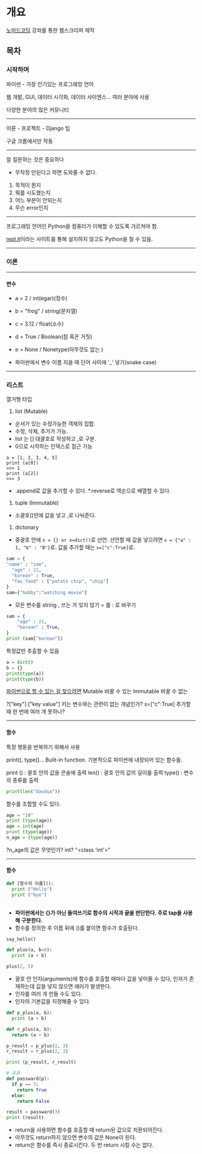 
# 개요

[노마드코딩](https://nomadcoders.co/) 강좌를 통한 웹스크리퍼 제작

## 목차



### 시작하며

파이썬 - 가장 인기있는 프로그래밍 언어

웹 개발, GUI, 데이터 시각화, 데이터 사이엔스... 여러 분야에 사용

다양한 분야의 많은 커뮤니티

---

이론 - 프로젝트 - Django 팁

구글 크롬에서만 작동

---

잘 질문하는 것은 중요하다
* 무작정 안된다고 하면 도와줄 수 없다.
1. 목적이 뭔지
2. 뭐를 시도했는지
3. 어느 부분이 안되는지
4. 무슨 error인지

---

프로그래밍 언어인 Python을 컴퓨터가 이해할 수 있도록 가르쳐야 함.

[repl.it](repl.it)이라는 사이트를 통해 설치하지 않고도 Python을 칠 수 있음.

---

### 이론

---

#### 변수

* a = 2 / int(egar)(정수)
* b = "frog" / string(문자열)
* c = 3.12 / float(소수)
* d = True / Boolean(참 혹은 거짓)
* e = None / Nonetype(아무것도 없는 )

* 파이썬에서 변수 이름 지을 때 단어 사이에 '_' 넣기(snake case)

---

### 리스트

열거형 타입
1. list (Mutable)
  * 순서가 있는 수정가능한 객체의 집합.
  * 수정, 삭제, 추가가 가능.
  * list 는 [] 대괄호로 작성하고 ,로 구분.
  * 0으로 시작하는 인덱스로 접근 가능
  ```
  a = [1, 2, 3, 4, 5]
  print (a[0])
  >>> 1
  print (a[2])
  >>> 3
  ```
  * .append로 값을 추가할 수 있다.
  *.reverse로 역순으로 배열할 수 있다.
1. tuple (Immutable)
  * 소괄호()안에 값을 넣고 ,로 나눠준다.
  
1. dictonary 
  * 중괄호 안에 `x = {} or x=dict()`로 선언. 선언할 때 값을 넣으려면 `x = {"a" : 1, "b" : "B"}`로. 값을 추가할 때는 `x=["c":True]`로.
  ```python
  sam = {
  "name" : "sam",
    "age" : 21,
    "korean" : True,
    "fav_food" : ["potato chip", "chip"]
}
sam=["hobby":"watching movie"]
```
* 모든 변수를 string
, 쓰는 거 잊지 않기
= 를 : 로 바꾸기

```python
sam = {
    "age" : 21,
    "korean" : True, 
}
print (sam["korean"])
```
특정값만 추출할 수 있음

```python
a = dict()
b = {}
print(type(a))
print(type(b))
```

[파이썬으로 할 수 있는 걸 찾으려면](https://docs.python.org/3/library/)
Mutable 바꿀 수 있는
Immutable 바꿀 수 없는

?["key"] ["key value"]
키는 변수와는 관련이 없는 개념인가?
x=["c":True]
추가할 때 한 번에 여러 개 못하나?

---

#### 함수

특정 행동을 반복하기 위해서 사용

print(), type()... Bulit-in function. 기본적으로 파이썬에 내장되어 있는 함수들.

print () : 괄호 안의 값을 콘솔에 출력
len() : 괄호 안의 값의 길이를 출력
type() : 변수의 종류를 출력

```python
print(len("dasdsa"))
```
함수를 조합할 수도 있다.

```python
age = "18"
print (type(age))
age = int(age)
print (type(age))
n_age = (type(age))
```
?n_age의 값은 무엇인가? int? "<class 'int'>"

---

#### 함수

```python
def [함수의 이름]():
  print ("Hello")
  print ("bye")
  
```

* **파이썬에서는 {}가 아닌 들여쓰기로 함수의 시작과 끝을 판단한다. 주로 tap을 사용해 구분한다.**
* 함수를 정의한 후 이름 뒤에 ()를 붙이면 함수가 호출된다.

```python
say_hello()

def plus(a, b=0):
  print (a + b)

plus(2, 5)
```

* 괄호 안 인자(arguments)에 함수를 호출할 때마다 값을 넣어줄 수 있다, 인자가 존재하는데 값을 넣지 않으면 에러가 발생한다.
* 인자를 여러 개 만들 수도 있다.
* 인자의 기본값을 지정해줄 수 있다.

```python
def p_plus(a, b):
  print (a + b)

def r_plus(a, b):
  return (a + b)

p_result = p_plus(2, 3)
r_result = r_plus(2, 3)

print (p_result, r_result)

# 응용
def passward(p):
  if p == 3:
    return True
  else:
    return False

result = passward(3)
print (result)
```
* return을 사용하면 함수를 호출할 때 return된 값으로 치환되어진다.
* 아무것도 return하지 않으면 변수의 값은 None이 된다.
* return은 함수를 즉시 종료시킨다. 두 번 return 시킬 수는 없다.

